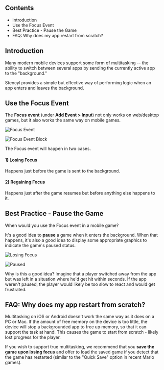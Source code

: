 ## Contents

* Introduction
* Use the Focus Event
* Best Practice - Pause the Game
* FAQ: Why does my app restart from scratch?
 

## Introduction

Many modern mobile devices support some form of multitasking -- the ability to switch between several apps by sending the currently active app to the "background."

Stencyl provides a simple but effective way of performing logic when an app enters and leaves the background.


## Use the Focus Event

The **Focus event** (under **Add Event > Input**) not only works on web/desktop games, but it also works the same way on mobile games. 

![Focus Event](https://static.stencyl.com/help/images/multitasking-2.png)

![Focus Event Block](https://static.stencyl.com/help/images/multitasking-3.png)

The Focus event will happen in two cases.

#### 1) Losing Focus
Happens just before the game is sent to the background.

#### 2) Regaining Focus
Happens just after the game resumes but before anything else happens to it.


## Best Practice - Pause the Game

When would you use the Focus event in a mobile game?

It's a good idea to **pause** a game when it enters the background. When that happens, it's also a good idea to display some appropriate graphics to indicate the game's paused status.

![Losing Focus](https://static.stencyl.com/help/images/multitasking-4.png)

![Paused](https://static.stencyl.com/help/images/multitasking-5.png)

Why is this a good idea? Imagine that a player switched away from the app but was left in a situation where he'd get hit within seconds. If the app weren't paused, the player would likely be too slow to react and would get frustrated.


## FAQ: Why does my app restart from scratch?

Multitasking on iOS or Android doesn't work the same way as it does on a PC or Mac. If the amount of free memory on the device is too little, the device will stop a backgrounded app to free up memory, so that it can support the task at hand. This causes the game to start from scratch - likely lost progress for the player.

If you wish to support true multitasking, we recommend that you **save the game upon losing focus** and offer to load the saved game if you detect that the game has restarted (similar to the "Quick Save" option in recent Mario games).
